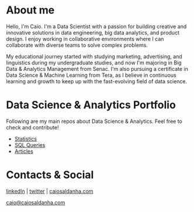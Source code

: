 # About me

Hello, I'm Caio. I'm a Data Scientist with a passion for building creative and innovative solutions in data engineering, big data analytics, and product design. I enjoy working in collaborative environments where I can collaborate with diverse teams to solve complex problems.

My educational journey started with studying marketing, advertising, and linguistics during my undergraduate studies, and now I'm majoring in Big Data & Analytics Management from Senac. I'm also pursuing a certificate in Data Science & Machine Learning from Tera, as I believe in continuous learning and growth to keep up with the fast-evolving field of data science.

# Data Science & Analytics Portfolio

Following are my main repos about Data Science & Analytics. Feel free to check and contribute!

- [Statistics](https://github.com/caiosaldanha/statistics)
- [SQL Queries](https://github.com/caiosaldanha/sql_queries)
- [Articles](https://github.com/caiosaldanha/articles)

# Contacts & Social

[linkedIn](https://www.linkedin.com/in/caiosaldanha) | [twitter](https://twitter.com/datacaio) | [caiosaldanha.com](https://caiosaldanha.com)

[caio@caiosaldanha.com](mailto:caio@caiosaldanha.com)
